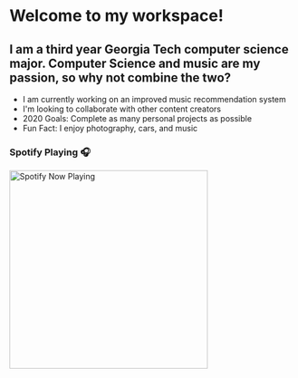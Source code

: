 # Welcome to my workspace!


## I am a third year Georgia Tech computer science major. Computer Science and music are my passion, so why not combine the two?

- I am currently working on an improved music recommendation system
- I'm looking to collaborate with other content creators
- 2020 Goals: Complete as many personal projects as possible
- Fun Fact: I enjoy photography, cars, and music

### Spotify Playing 🎧

[<img src="https://joshuarreid.vercel.app/api/spotify-playing" alt="Spotify Now Playing" width="350" />](https://open.spotify.com/user/kingboomie)

